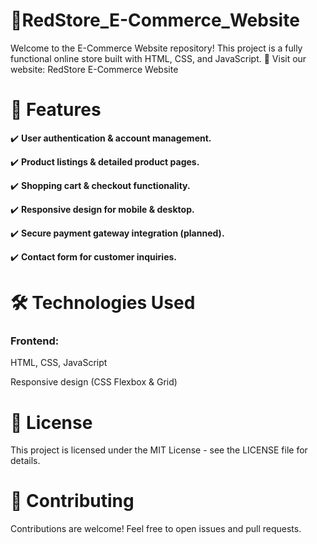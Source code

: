 # 🏬RedStore_E-Commerce_Website

Welcome to the E-Commerce Website repository! This project is a fully functional online store built with HTML, CSS, and JavaScript.
🔗 Visit our website: RedStore E-Commerce Website

# **📌 Features**

✔️ **User authentication & account management.**

✔️ **Product listings & detailed product pages.**

✔️ **Shopping cart & checkout functionality.**

✔️ **Responsive design for mobile & desktop.**

✔️ **Secure payment gateway integration (planned).**

✔️ **Contact form for customer inquiries.**

# **🛠️ Technologies Used**

### **Frontend:**

HTML, CSS, JavaScript

Responsive design (CSS Flexbox & Grid)

# **📜 License**

This project is licensed under the MIT License - see the LICENSE file for details.

# **🤝 Contributing**

Contributions are welcome! Feel free to open issues and pull requests.
